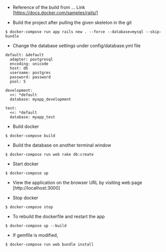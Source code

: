 
* Reference of the build from ...
Link [https://docs.docker.com/samples/rails/]

* Build the project after pulling the given skeleton in the git
```
$ docker-compose run app rails new . --force --database=mysql --skip-bundle
```

* Change the database settings under config/database.yml file
```
default: &default
  adapter: postgresql
  encoding: unicode
  host: db
  username: postgres
  password: password
  pool: 5

development:
  <<: *default
  database: myapp_development

test:
  <<: *default
  database: myapp_test
```


* Build docker
```
$ docker-compose build
```

* Build the database on another terminal window
```
$ docker-compose run web rake db:create
```

* Start docker
```
$ docker-compose up
```

* View the application on the browser URL by visiting web page [http://localhost:3000]


* Stop docker
```
$ docker-compose stop
```

* To rebuild the dockerfile and restart the app
```
$ docker-compose up --build
```

* If gemfile is modified, 
```
$ docker-compose run web bundle install
```
